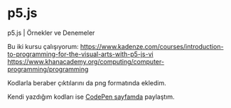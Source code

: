 # p5.js
p5.js | Örnekler ve Denemeler

Bu iki kursu çalışıyorum: 
https://www.kadenze.com/courses/introduction-to-programming-for-the-visual-arts-with-p5-js-vi
https://www.khanacademy.org/computing/computer-programming/programming

Kodlarla beraber çıktılarını da png formatında ekledim.

Kendi yazdığım kodları ise [CodePen sayfamda](https://www.codepen.io/erdiucar) paylaştım.

